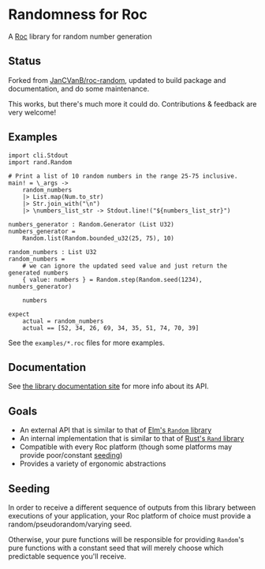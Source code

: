 # Randomness for Roc

A [Roc](https://github.com/roc-lang/roc) library for random number generation

## Status

Forked from [JanCVanB/roc-random](https://github.com/JanCVanB/roc-random), updated to build package and documentation, and do some maintenance.

This works, but there's much more it could do. Contributions & feedback are very welcome!

## Examples

```roc
import cli.Stdout
import rand.Random

# Print a list of 10 random numbers in the range 25-75 inclusive.
main! = \_args ->
    random_numbers
    |> List.map(Num.to_str)
    |> Str.join_with("\n")
    |> \numbers_list_str -> Stdout.line!("${numbers_list_str}")

numbers_generator : Random.Generator (List U32)
numbers_generator =
    Random.list(Random.bounded_u32(25, 75), 10)

random_numbers : List U32
random_numbers =
    # we can ignore the updated seed value and just return the generated numbers
    { value: numbers } = Random.step(Random.seed(1234), numbers_generator)

    numbers

expect
    actual = random_numbers
    actual == [52, 34, 26, 69, 34, 35, 51, 74, 70, 39]
```

See the `examples/*.roc` files for more examples.

## Documentation

See [the library documentation site](https://lukewilliamboswell.github.io/roc-random/)
for more info about its API.

## Goals

* An external API that is similar to that of
[Elm's `Random` library](https://github.com/elm/random)
* An internal implementation that is similar to that of
[Rust's `Rand` library](https://github.com/rust-random/rand)
* Compatible with every Roc platform
(though some platforms may provide poor/constant [seeding](#seeding))
* Provides a variety of ergonomic abstractions

## Seeding

In order to receive a different sequence of outputs from this library between executions of your application, your Roc platform of choice must provide a random/pseudorandom/varying seed.

Otherwise, your pure functions will be responsible for providing `Random`'s pure functions with a constant seed that will merely choose which predictable sequence you'll receive.
